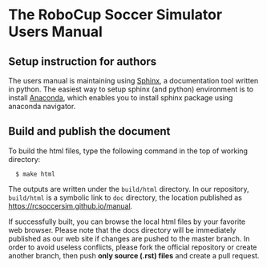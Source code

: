 # The RoboCup Soccer Simulator Users Manual

## Setup instruction for authors

The users manual is maintaining using [Sphinx](http://www.sphinx-doc.org/), a documentation tool written in
python.
The easiest way to setup sphinx (and python) environment is to install
[Anaconda](https://www.anaconda.com/download/), which enables you to install sphinx package using anaconda
navigator.

## Build and publish the document

To build the html files, type the following command in the top of working directory:
```
  $ make html
```
The outputs are written under the `build/html` directory.
In our repository, `build/html` is a symbolic link to `doc` directory, the location published as https://rcsoccersim.github.io/manual.

If successfully built, you can browse the local html files by your favorite web browser.
Please note that the docs directory will be immediately published as our web site if changes are pushed to the master branch.
In order to avoid useless conflicts, please fork the official repository or create another branch, then push **only source (.rst) files** and create a pull request.

